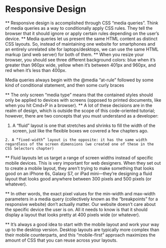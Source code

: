 # Responsive Design
** Responsive design is accomplished through CSS “media queries”. Think of media queries as a way to conditionally apply CSS rules. They tell the browser that it should ignore or apply certain rules depending on the user’s device.
** Media queries let us present the same HTML content as distinct CSS layouts. So, instead of maintaining one website for smartphones and an entirely unrelated site for laptops/desktops, we can use the same HTML markup (and web server) for both of them. 
** When you resize your browser, you should see three different background colors: blue when it’s greater than 960px wide, yellow when it’s between 401px and 960px, and red when it’s less than 400px.

Media queries always begin with the @media “at-rule” followed by some kind of conditional statement, and then some curly braces

** The only screen “media type” means that the contained styles should only be applied to devices with screens (opposed to printed documents, like when you hit Cmd+P in a browser). 
** A lot of these decisions are in the realm of design, which is outside the scope of this code-oriented tutorial; however, there are two concepts that you must understand as a developer:

   1. A “fluid” layout is one that stretches and shrinks to fill the width of the screen, just like the flexible boxes we covered a few chapters ago. 

    2. A “fixed-width” layout is the opposite: it has the same width regardless of the screen dimensions (we created one of these in the CSS Selectors chapter)
** Fluid layouts let us target a range of screen widths instead of specific mobile devices. This is very important for web designers. When they set out to create a mobile layout, they aren’t trying to make something that looks good on an iPhone 6s, Galaxy S7, or iPad mini—they’re designing a fluid layout that looks good anywhere between 300 pixels and 500 pixels (or whatever).

** In other words, the exact pixel values for the min-width and max-width parameters in a media query (collectively known as the “breakpoints” for a responsive website) don’t actually matter. Our website doesn’t care about the specific device the user is on. All it needs to know is that it should display a layout that looks pretty at 400 pixels wide (or whatever).

** It’s always a good idea to start with the mobile layout and work your way up to the desktop version. Desktop layouts are typically more complex than their mobile counterparts, and this “mobile-first” approach maximizes the amount of CSS that you can reuse across your layouts.